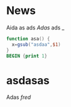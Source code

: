 # News 

Aida as ads _Adas_ ads _

```awk
function asa() {
  x=gsub("asdaa",$1)
}
BEGIN {print 1}
```

# asdasas
Adas _fred_
